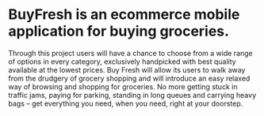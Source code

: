 # BuyFresh is an ecommerce mobile application for buying groceries.
Through this project users will have a chance to choose from a wide range of options in every category, exclusively handpicked with best quality available at the lowest prices. Buy Fresh will allow its users to walk away from the drudgery of grocery shopping and will introduce an easy relaxed way of browsing and shopping for groceries. No more getting stuck in traffic jams, paying for parking, standing in long queues and carrying heavy bags – get everything you need, when you need, right at your doorstep.
  
